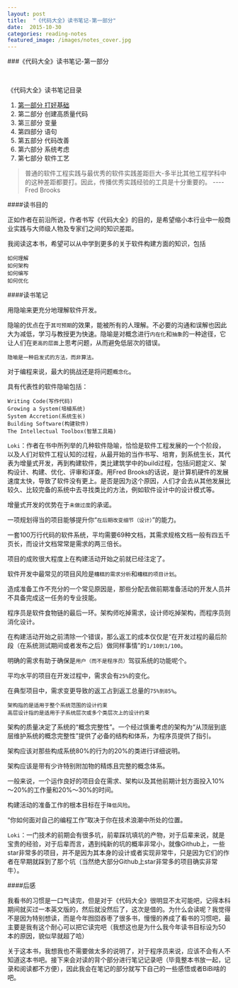 ```yaml
---
layout: post
title:  "《代码大全》读书笔记-第一部分"
date:  2015-10-30
categories: reading-notes
featured_image: /images/notes_cover.jpg
---
```



###《代码大全》读书笔记-第一部分

<br>

《代码大全》读书笔记目录

1. [第一部分 打好基础](http://www.whysodiao.com/reading-notes/2015/10/30/code-complete-note-part-1.html)
2. 第二部分 创建高质量代码
3. 第三部分 变量
4. 第四部分 语句
5. 第五部分 代码改善
6. 第六部分 系统考虑
7. 第七部分 软件工艺

>普通的软件工程实践与最优秀的软件实践差距巨大-多半比其他工程学科中的这种差距都要打。因此，传播优秀实践经验的工具是十分重要的。     ----Fred Brooks

####读书目的

正如作者在前沿所说，作者书写《代码大全》的目的，是希望缩小本行业中一般商业实践与大师级人物及专家们之间的知识差距。

我阅读这本书，希望可以从中学到更多的关于软件构建方面的知识，包括

	如何理解
	如何架构
	如何编写
	如何优化

####读书笔记

用隐喻来更充分地理解软件开发。

隐喻的优点在于`其可预期`的效果，能被所有的人理解。不必要的沟通和误解也因此大为减低，学习与教授更为快速。隐喻是对概念进行`内在化`和`抽象`的一种途径，它让人们在`更高的层面`上思考问题，从而避免低层次的错误。

	隐喻是一种启发式的方法，而非算法。

对于编程来说，最大的挑战还是将问题`概念化`。

具有代表性的软件隐喻包括：
	
	Writing Code(写作代码)
	Growing a System(培植系统)
	System Accretion(系统生长)
	Building Software(构建软件)
	The Intellectual Toolbox(智慧工具箱)

`Loki`：作者在书中所列举的几种软件隐喻，恰恰是软件工程发展的一个个阶段，以及人们对软件工程认知的过程，从最开始的当作书写、培育，到系统生长，其代表为增量式开发，再到构建软件，类比建筑学中的build过程，包括问题定义、架构设计、构建、优化、评审和详查。用Fred Brooks的话说，是计算机硬件的发展速度太快，导致了软件没有更上。是否是因为这个原因，人们才会去从其他发展比较久、比较完备的系统中去寻找类比的方法，例如软件设计中的设计模式等。

增量式开发的优势在于`未做过度`的承诺。

一项规划得当的项目能够提升你“`在后期改变细节（设计）`”的能力。

一套100万行代码的软件系统，平均需要69种文档，其需求规格文档一般有四五千页长，而设计文档常常是需求的两三倍长。

项目的成败很大程度上在构建活动开始之前就已经注定了。

软件开发中最常见的项目风险是`糟糕的需求分析`和`糟糕的项目计划`。

造成准备工作不充分的一个常见原因是，那些分配去做前期准备活动的开发人员并不具备完成这一任务的专业技能。

程序员是软件食物链的最后一环。架构师吃掉需求，设计师吃掉架构，而程序员则消化设计。

在构建活动开始之前清除一个错误，那么返工的成本仅仅是“在开发过程的最后阶段（在系统测试期间或者发布之后）做同样事情”的`1/10到1/100`。

明确的需求有助于确保是`用户（而不是程序员）`驾驭系统的功能呢个。

平均水平的项目在开发过程中，需求会有`25%`的变化。

在典型项目中，需求变更导致的返工占到返工总量的`75%到85%`。

	架构指的是适用于整个系统范围的设计约束
	高层设计指的是适用于子系统层次或多个类层次上的设计约束

架构的质量决定了系统的“概念完整性”。一个经过慎重考虑的架构为“从顶层到底层维护系统的概念完整性”提供了必备的结构和体系，为程序员提供了指引。

架构应该对那些构成系统80%的行为的20%的类进行详细说明。

架构应该是带有少许特别附加物的精炼且完整的概念体系。

一般来说，一个运作良好的项目会在需求、架构以及其他前期计划方面投入10%～20%的工作量和20%～30%的时间。

构建活动的准备工作的根本目标在于`降低风险`。

“你如何面对自己的编程工作”取决于你在技术浪潮中所处的位置。

`Loki`：一门技术的前期会有很多坑，前辈踩坑填坑的产物，对于后辈来说，就是宝贵的经验，对于后辈而言，遇到纯新的坑的概率非常小，就像Github上，一些star非常多的项目，并不是因为其本身的设计或者实现非常牛，只是因为它们的作者在早期就踩到了那个坑（当然绝大部分Github上star非常多的项目确实非常牛）。

####后感

我看书的习惯是一口气读完，但是对于《代码大全》很明显不太可能吧，记得本科期间就买过一本英文版的，然后就没然后了，这次是借的。为什么会读呢？我觉得不是因为特别想读，而是今年囫囵吞枣了很多书，慢慢的养成了看书的习惯吧，最主要是我有这个耐心可以把它读完吧（我想这也是为什么我今年读书目标设为50本的原因，貌似早就超了哈）

关于这本书，我想我也不需要做太多的说明了，对于程序员来说，应该不会有人不知道这本书吧。接下来会对读的背个部分进行笔记记录吧（毕竟整本书放一起，记录和阅读都不方便），因此我会在笔记的部分就写下自己的一些感悟或者BiBi啥的吧。